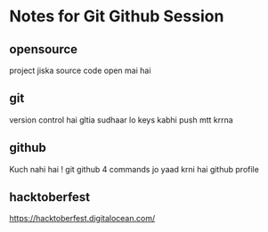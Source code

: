 # Notes for Git Github Session 


## opensource 
project jiska source code open mai hai

## git
version control hai 
gltia sudhaar lo 
keys kabhi push mtt krrna
 
## github
Kuch nahi hai ! git github 
4 commands jo yaad krni hai
github profile 

## hacktoberfest
https://hacktoberfest.digitalocean.com/

